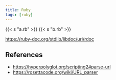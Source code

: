 ```yaml
---
title: Ruby
tags: [ruby]
---
```


{{< s "a.rb" >}}
{{< s "b.rb" >}}

<https://ruby-doc.org/stdlib/libdoc/uri/rdoc>

## References

- <https://hyperpolyglot.org/scripting2#parse-url>
- <https://rosettacode.org/wiki/URL_parser>
